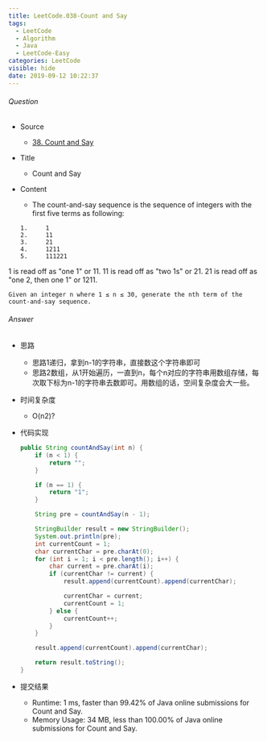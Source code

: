 ```yaml
---
title: LeetCode.038-Count and Say
tags:
  - LeetCode
  - Algorithm
  - Java
  - LeetCode-Easy
categories: LeetCode
visible: hide
date: 2019-09-12 10:22:37
---
```

###### Question
- Source
	- [38. Count and Say](https://leetcode.com/problems/count-and-say/) 
- Title
	- Count and Say
- Content
	- The count-and-say sequence is the sequence of integers with the first five terms as following:
	
	```
	1.     1
	2.     11
	3.     21
	4.     1211
	5.     111221
	```
1 is read off as "one 1" or 11.
11 is read off as "two 1s" or 21.
21 is read off as "one 2, then one 1" or 1211.

	Given an integer n where 1 ≤ n ≤ 30, generate the nth term of the count-and-say sequence.
<!--more-->

###### Answer
- 思路
	- 思路1递归，拿到n-1的字符串，直接数这个字符串即可
	- 思路2数组，从1开始遍历，一直到n，每个n对应的字符串用数组存储，每次取下标为n-1的字符串去数即可。用数组的话，空间复杂度会大一些。
- 时间复杂度
	- O(n2)? 	
- 代码实现

	```Java
	public String countAndSay(int n) {
        if (n < 1) {
            return "";
        }

        if (n == 1) {
            return "1";
        }

        String pre = countAndSay(n - 1);

        StringBuilder result = new StringBuilder();
        System.out.println(pre);
        int currentCount = 1;
        char currentChar = pre.charAt(0);
        for (int i = 1; i < pre.length(); i++) {
            char current = pre.charAt(i);
            if (currentChar != current) {
                result.append(currentCount).append(currentChar);

                currentChar = current;
                currentCount = 1;
            } else {
                currentCount++;
            }
        }

        result.append(currentCount).append(currentChar);

        return result.toString();
    }
	```
- 提交结果
	- Runtime: 1 ms, faster than 99.42% of Java online submissions for Count and Say.
	- Memory Usage: 34 MB, less than 100.00% of Java online submissions for Count and Say.
